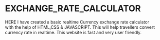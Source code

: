 # EXCHANGE_RATE_CALCULATOR
HERE I have created a basic realtime Currency exchange rate calculator with the help of HTML,CSS & JAVASCRIPT.
This will help travellers convert currency rate in realtime. This website is fast and very user friendly.
